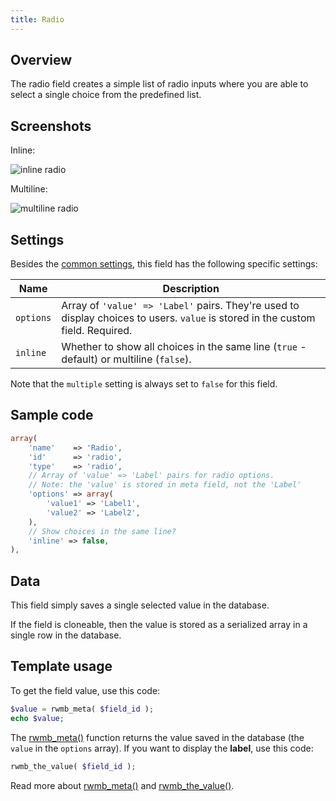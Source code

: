 ```yaml
---
title: Radio
---
```


## Overview

The radio field creates a simple list of radio inputs where you are able to select a single choice from the predefined list.

## Screenshots

Inline:

![inline radio](https://i.imgur.com/9jhT53g.png)

Multiline:

![multiline radio](https://i.imgur.com/9rMyxGQ.png)

## Settings

Besides the [common settings](/creating-fields-with-code/#field-settings), this field has the following specific settings:

Name | Description
--- | ---
`options` | Array of `'value' => 'Label'` pairs. They're used to display choices to users. `value` is stored in the custom field. Required.
`inline` | Whether to show all choices in the same line (`true` - default) or multiline (`false`).

Note that the `multiple` setting is always set to `false` for this field.

## Sample code

```php
array(
    'name'    => 'Radio',
    'id'      => 'radio',
    'type'    => 'radio',
    // Array of 'value' => 'Label' pairs for radio options.
    // Note: the 'value' is stored in meta field, not the 'Label'
    'options' => array(
        'value1' => 'Label1',
        'value2' => 'Label2',
    ),
    // Show choices in the same line?
    'inline' => false,
),
```

## Data

This field simply saves a single selected value in the database.

If the field is cloneable, then the value is stored as a serialized array in a single row in the database.

## Template usage

To get the field value, use this code:

```php
$value = rwmb_meta( $field_id );
echo $value;
```

The [rwmb_meta()](/rwmb-meta/) function returns the value saved in the database (the `value` in the `options` array). If you want to display the **label**, use this code:

```php
rwmb_the_value( $field_id );
```

Read more about [rwmb_meta()](/rwmb-meta/) and [rwmb_the_value()](/rwmb-the-value/).